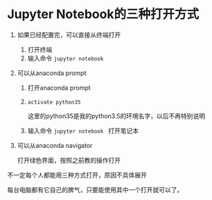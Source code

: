 # Jupyter Notebook的三种打开方式



1. 如果已经配置完，可以直接从终端打开

   1. 打开终端
   2. 输入命令 ```jupyter notebook ```

2. 可以从anaconda prompt

   1. 打开anaconda prompt

   2. ```activate python35 ```

      这里的python35是我的python3.5的环境名字，以后不再特别说明

   3. 输入命令 ```jupyter notebook ``` 打开笔记本

3. 可以从anaconda navigator

   打开绿色界面，按照之前教的操作打开





不一定每个人都能用三种方式打开，原因不具体展开

每台电脑都有它自己的脾气，只要能使用其中一个打开就可以了。